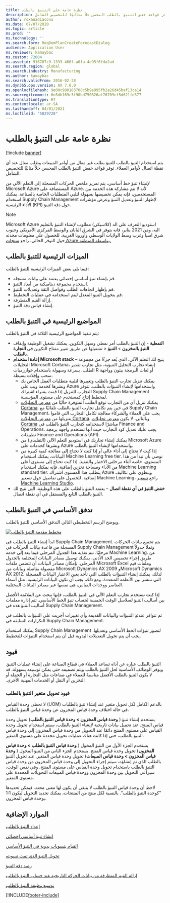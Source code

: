 ```yaml
---
title: نظرة عامة على التنبؤ بالطلب‬
description: يتم استخدام التنبؤ بالطلب للتنبؤ بطلب غير معال من أوامر المبيعات وطلب معال عند أي نقطة اتصال لأوامر العملاء. توفر قواعد خفض التنبؤ بالطلب المحسن حلاً مثاليًا للتخصيص الشامل.
author: roxanadiaconu
ms.date: 07/07/2020
ms.topic: article
ms.prod: ''
ms.technology: ''
ms.search.form: ReqDemPlanCreateForecastDialog
audience: Application User
ms.reviewer: kamaybac
ms.custom: 72004
ms.assetid: 916707c9-1333-460f-a0fa-4e95f6fda2ad
ms.search.region: global
ms.search.industry: Manufacturing
ms.author: kamaybac
ms.search.validFrom: 2016-02-28
ms.dyn365.ops.version: AX 7.0.0
ms.openlocfilehash: 9e00c980183708c5b9e995fb2a26d45baf13ca14
ms.sourcegitcommit: 0e8db169c3f90bd750826af76709ef5d621fd377
ms.translationtype: HT
ms.contentlocale: ar-SA
ms.lasthandoff: 04/01/2021
ms.locfileid: "5829728"
---
```

# <a name="demand-forecasting-overview"></a>نظرة عامة على التنبؤ بالطلب‬

[!include [banner](../includes/banner.md)]

يتم استخدام التنبؤ بالطلب للتنبؤ بطلب غير معال من أوامر المبيعات وطلب معال عند أي نقطة اتصال لأوامر العملاء. توفر قواعد خفض التنبؤ بالطلب المحسن حلاً مثاليًا للتخصيص الشامل.

لإنشاء تنبؤ خط أساسي، يتم تمرير ملخص الحركات المسجلة إلى التعلم الآلي من Microsoft Azure المستضافة على Azure. لأنه لا تتم مشاركة هذه الخدمة بين المستخدمين، فإنه يمكن تخصيصها بسهولة لتلبي المتطلبات الخاصة بالصناعة. يمكنك استخدام Supply Chain Management لإظهار التنبؤ وتعديل التنبؤ وعرض مؤشرات الأداء الرئيسية (KPI) حول دقة التنبؤ.

> [!NOTE]
> Microsoft Azure استوديو التعرف علي اله (كلاسيكي) مطلوب لإنشاء التنبؤ بالتعليم اليه. ومن 2021 يناير، فانه يتوفر في الشرق اليابان والوسط المركزي الأمريكي وجنوب شرق اسيا وغرب وسط الولايات الوسطي وأوروبا الغربية. للحصول علي معلومات محدثه حول التوفر الحالي، راجع [منتجات Azure بواسطة المنطقة.](https://azure.microsoft.com/global-infrastructure/services/?regions=all&products=machine-learning-studio)

## <a name="key-features-of-demand-forecasting"></a>الميزات الرئيسية للتنبؤ بالطلب

فيما يلي بعض الميزات الرئيسية للتنبؤ بالطلب:

- قم بإنشاء تنبؤ أساسي إحصائي يعتمد على بيانات مسجلة.
- استخدم مجموعة ديناميكية من أبعاد التنبؤ.
- قم بإظهار اتجاهات الطلب وفواصل الثقة وتعديلات للتنبؤ.
- قم بتخويل التنبؤ المعدل ليتم استخدامه في عمليات التخطيط.
- إزالة القيم المتطرفة.
- إنشاء قياس دقة التنبؤ.

## <a name="major-themes-in-demand-forecasting"></a>المواضيع الرئيسية في التنبؤ بالطلب

يتم تنفيذ المواضيع الرئيسية الثلاثة في التنبؤ بالطلب:

- **النمطية** - إن التنبؤ بالطلب أمر نمطي وسهل التكوين. يمكنك تشغيل الوظيفة وإيقاف تشغيلها عن طريق تغيير مفتاح التكوين في **التجارة‏‎** &gt; **التنبؤ بالمخزون** &gt; **التنبؤ بالطلب**.
- **إعادة استخدام Microsoft stack** – يتيح لك التعلم الآلي، الذي يُعد جزءًا من مجموعة التحليلات Microsoft Cortana، إنشاء تجارب التحليل التنبؤية، مثل تجارب تقدير الطلب، بسرعة وسهولة باستخدام خوارزميات R أو لغات البرمجة بيثون وواجهة سحب وإفلات بسيطة.‬
  - يمكنك تنزيل تجارب التنبؤ بالطلب وتغييرها لتلبية متطلبات العمل الخاص بك ونشرها كخدمة ويب على Azure واستخدامها لإنشاء التنبؤات بالطلب. تتوفر التجارب للتنزيل إذا قمت بشراء اشتراك Supply Chain Management لمخطط إنتاج كمستخدم على مستوى المؤسسة.
  - يمكنك تنزيل أي من التجارب توقع الطلب المتوفرة حاليًا من [معرض التحليلات Cortana](https://gallery.cortanaanalytics.com/). في حين يتم تكامل تجارب التنبؤ بالطلب تلقائيًا مع Supply Chain Management، يجب على العملاء والشركاء معالجة تكامل التجارب التي قاموا بتنزيلها من [معرض التحليلات Cortana](https://gallery.cortanaanalytics.com/). وبالتالي، لا يكون [معرض تحليلات Cortana](https://gallery.cortanaanalytics.com/) مباشرًا لاستخدامه كتجارب التنبؤ بالطلب في Finance and Operations. يجب عليك تعديل كود التجارب حيث أنها تستخدم واجهة برمجة تطبيقات Finance and Operations (API).
  - يمكنك إنشاء تجاربك في استوديو التعلم الآلي (التقليدي) من Microsoft Azure ونشرها كخدمات على Azure واستخدامها لإنشاء التنبؤ بالطلب.
  - إذا كنت لا تحتاج إلى أداء عالي أو إذا كنت لا تحتاج إلى معالجة كمية كبيرة من البيانات، يمكنك استخدام Machine Learning free tier. نوصي بأن تبدأ من هذا المستوى، خاصة أثناء مرحلتي الاختبار والتنفيذ. إذا كنت تحتاج إلى مستوى أعلى من الأداء ومساحة تخزين إضافية، فإنه يمكنك استخدام Machine Learning standard tier. يتطلب هذا المستوى اشتراك Azure وينطوي على تكاليف إضافية. للحصول على تفاصيل حول تسعير Machine Learning، راجع [تسعير Machine Learning Studio](https://aka.ms/machine-learning-price-info).
- **خفض التنبؤ في أي نقطة اتصال** – يعتمد التنبؤ بالطلب على هذه الوظيفة، التي تتيح لك التنبؤ بالطلب التابع والمستقل في أي نقطة اتصال.

## <a name="basic-flow-in-demand-forecasting"></a>تدفق الأساسي في التنبؤ بالطلب

ويوضح الرسم التخطيطي التالي التدفق الأساسي للتنبؤ بالطلب.

[![مخطط مقدمة التنبؤ بالطلب‬‏‫](./media/demand-forecasting-introduction.png)](./media/demand-forecasting-introduction.png)

ابدأ إنشاء التنبؤ بالطلب في Supply Chain Management. يتم تجميع بيانات الحركات المسجلة من قاعدة بيانات الحركات في Supply Chain Management وتملأ جدولاً مرحليًا. تتم تغذية هذا الجدول المرحلي فيما بعد إلى خدمة Machine Learning. عن طريق إجراء تخصيص الحد الأدنى، يمكنك توصيل مصادر البيانات المختلفة بالجدول المرحلي.‬ بإمكان مصادر البيانات أن تتضمن ملفات Microsoft Excel وملفات قيم مفصولة بفاصلة وبيانات من Microsoft Dynamics AX 2009 وMicrosoft Dynamics AX 2012. لذلك، يمكنك إنشاء التنبؤات بالطلب التي تأخذ بعين الاعتبار البيانات المسجلة التي تنتشر بين الأنظمة المتعددة.‬ ومع ذلك، يجب أن تكون البيانات الرئيسية، مثل أسماء العناصر ووحدات القياس، هي نفسها عبر مصادر البيانات المختلفة.

إذا كنت تستخدم تجارب التعلم الآلي في التنبؤ بالطلب، فإنها تبحث عن الملائمة الأفضل بين أساليب التنبؤ لسلاسل الوقت الخمسة لحساب تنبؤ الخط الأساسي. تتم إدارة معلمات أساليب التنبؤ هذه في Supply Chain Management.

ثم تتوافر عندئذٍ التنبؤات والبيانات القديمة وأي تغييرات أجريت على التنبؤات بالطلب في التكرارات السابقة في Supply Chain Management.

يمكنك استخدام Supply Chain Management لتصور تنبؤات الخط الأساسي وتعديلها. يجب أن يتم تخويل التعديلات اليدوية قبل أن يتم استخدام التنبؤات للتخطيط.

## <a name="limitations"></a>قيود

التنبؤ بالطلب عبارة عن أداة تساعد العملاء في قطاع الصناعة على إنشاء عمليات التنبؤ. ‏‫ويوفر الوظائف الأساسية لحل التنبؤ بالطلب ويتم تصميمه حتى يمكن توسيعه بسهولة. قد لا يكون التنبؤ بالطلب الأفضل مناسبةً للعملاء في صناعات مثل التجارة أو الجملة أو التخزين أو النقل أو الخدمات المهنية الأخرى.‬

### <a name="demand-forecast-variant-conversion-limitation"></a>قيود تحويل متغير التنبؤ بالطلب

لا تحظى وحدة القياس (UOM) بالدعم الكامل لكل تحويل متغير عند إنشاء تنبؤ بالطلبات في حالة اختلاف وحدة قياس المخزون عن وحدة قياس التنبؤ بالطلب.

يستخدم إنشاء تنبؤ ( **وحدة قياس المخزون > وحدة قياس التنبؤ بالطلب**) تحويل وحدة قياس المنتج. عند تحميل بيانات تاريخية لإنشاء التنبؤ بالطلب، سيتم استخدام تحويل وحدة القياس على مستوى المنتج دائمًا عند التحويل من وحدة قياس المخزون إلى وحدة قياس التنبؤ بالطلب، حتى إذا كانت هناك عمليات تحويل محددة على مستوى المتغير.

يستخدم الجزء الأول من التنبؤ المخول ( **وحدة قياس التنبؤ بالطلب > وحدة قياس المخزون**) تحويل وحدة قياس المنتج. يستخدم الجزء الثاني من التنبؤ المخول ( **وحدة قياس المخزون > وحدة قياس المبيعات**) تحويل وحدة قياس المتغير. عند تحويل التنبؤ بالطلب الذي تم إنشاؤه، سيتم إجراء التحويل إلى وحدة قياس المخزون من وحدة قياس التنبؤ بالطلب باستخدام تحويل وحدة القياس على مستوى المنتج. وفي نفس الوقت، سيراعي التحويل بين وحدة المخزون ووحدة قياس المبيعات التحويلات المحددة على مستوى المتغير.

لاحظ أن وحدة قياس التنبؤ بالطلب لا ينبغي أن يكون لها معنى محدد. فيمكن تحديدها "كوحدة التنبؤ بالطلب". بالنسبة لكل منتج من المنتجات، يمكنك تحديد التحويل ليكون 1:1 بوحدة قياس المخزون.

## <a name="additional-resources"></a>الموارد الإضافية

[إعداد التنبؤ بالطلب](demand-forecasting-setup.md)

[إنشاء تنبؤ أساسي إحصائي](generate-statistical-baseline-forecast.md)

[القيام بتسويات يدوية في التنبؤ الأساسي](manual-adjustments-baseline-forecast.md)

[تخويل ‏‫التنبؤ الذي تمت تسويته](authorize-adjusted-forecast.md)

[رصد دقة التنبؤ​](monitor-forecast-accuracy.md)

[إزالة القيم المتطرفة من بيانات الحركة التاريخية عند حساب التنبؤ بالطلب](remove-historical-outliers-calculating-demand-forecast.md)

[توسيع وظيفة التنبؤ بالطلب](https://www.youtube.com/watch?v=4OIKIXLiNjI&feature=youtu.be)


[!INCLUDE[footer-include](../../includes/footer-banner.md)]